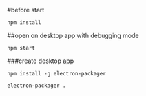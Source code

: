 #before start

`npm install`

##open on desktop app with debugging mode

`npm start`

###create desktop app 

`npm install -g electron-packager`

`electron-packager .`